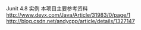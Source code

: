 Junit 4.8 实例
本项目主要参考资料
http://www.devx.com/Java/Article/31983/0/page/1
http://blog.csdn.net/andycpp/article/details/1327147